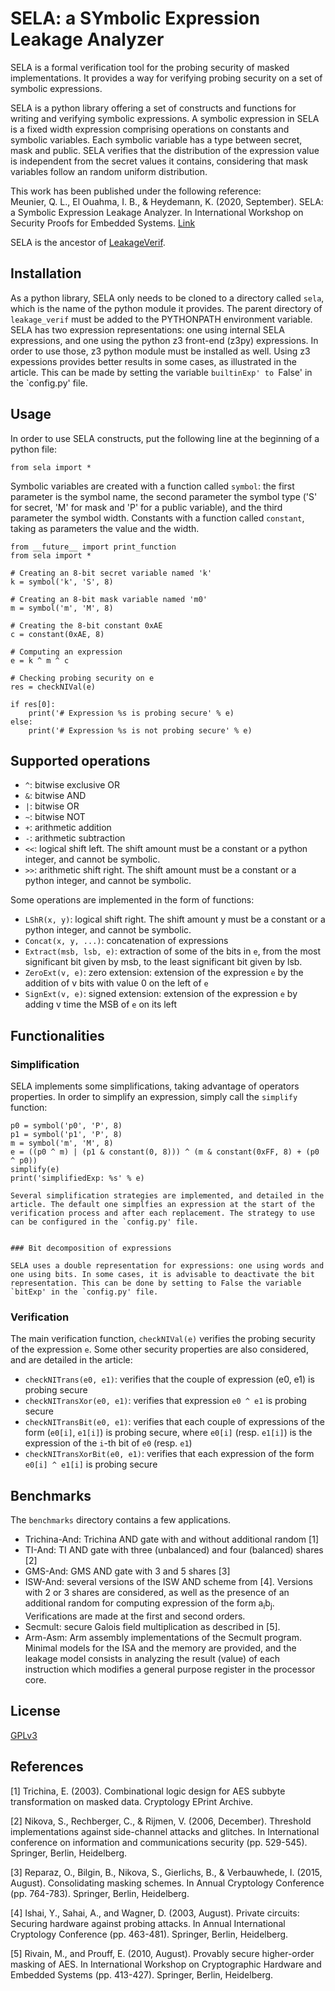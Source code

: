 # SELA: a SYmbolic Expression Leakage Analyzer

SELA is a formal verification tool for the probing security of masked implementations. It provides a way for verifying probing security on a set of symbolic expressions.

SELA is a python library offering a set of constructs and functions for writing and verifying symbolic expressions. A symbolic expression in SELA is a fixed width expression comprising operations on constants and symbolic variables. Each symbolic variable has a type between secret, mask and public. SELA verifies that the distribution of the expression value is independent from the secret values it contains, considering that mask variables follow an random uniform distribution.

This work has been published under the following reference:  
Meunier, Q. L., El Ouahma, I. B., & Heydemann, K. (2020, September). SELA: a Symbolic Expression Leakage Analyzer. In International Workshop on Security Proofs for Embedded Systems.
[Link](https://hal.archives-ouvertes.fr/hal-02983213/)

SELA is the ancestor of [LeakageVerif](https://github.com/quentin-meunier/LeakageVerif).


## Installation

As a python library, SELA only needs to be cloned to a directory called `sela`, which is the name of the python module it provides. The parent directory of `leakage_verif` must be added to the PYTHONPATH environment variable. SELA has two expression representations: one using internal SELA expressions, and one using the python z3 front-end (z3py) expressions. In order to use those, z3 python module must be installed as well. Using z3 expessions provides better results in some cases, as illustrated in the article. This can be made by setting the variable `builtinExp' to `False' in the `config.py' file.


## Usage

In order to use SELA constructs, put the following line at the beginning of a python file:
```
from sela import *
```

Symbolic variables are created with a function called `symbol`: the first parameter is the symbol name, the second parameter the symbol type ('S' for secret, 'M' for mask and 'P' for a public variable), and the third parameter the symbol width. Constants with a function called `constant`, taking as parameters the value and the width.
```
from __future__ import print_function
from sela import *

# Creating an 8-bit secret variable named 'k' 
k = symbol('k', 'S', 8)

# Creating an 8-bit mask variable named 'm0'
m = symbol('m', 'M', 8)

# Creating the 8-bit constant 0xAE
c = constant(0xAE, 8)

# Computing an expression
e = k ^ m ^ c

# Checking probing security on e
res = checkNIVal(e)

if res[0]:
    print('# Expression %s is probing secure' % e)
else:
    print('# Expression %s is not probing secure' % e)

```

## Supported operations

* `^`: bitwise exclusive OR
* `&`: bitwise AND
* `|`: bitwise OR
* `~`: bitwise NOT
* `+`: arithmetic addition
* `-`: arithmetic subtraction
* `<<`: logical shift left. The shift amount must be a constant or a python integer, and cannot be symbolic.
* `>>`: arithmetic shift right. The shift amount must be a constant or a python integer, and cannot be symbolic.

Some operations are implemented in the form of functions:

* `LShR(x, y)`: logical shift right. The shift amount y must be a constant or a python integer, and cannot be symbolic.
* `Concat(x, y, ...)`: concatenation of expressions
* `Extract(msb, lsb, e)`: extraction of some of the bits in `e`, from the most significant bit given by msb, to the least significant bit given by lsb.
* `ZeroExt(v, e)`: zero extension: extension of the expression `e` by the addition of v bits with value 0 on the left of `e`
* `SignExt(v, e)`: signed extension: extension of the expression `e` by adding v time the MSB of `e` on its left

## Functionalities

### Simplification

SELA implements some simplifications, taking advantage of operators properties. In order to simplify an expression, simply call the `simplify` function:
```
p0 = symbol('p0', 'P', 8)
p1 = symbol('p1', 'P', 8)
m = symbol('m', 'M', 8)
e = ((p0 ^ m) | (p1 & constant(0, 8))) ^ (m & constant(0xFF, 8) + (p0 ^ p0))
simplify(e)
print('simplifiedExp: %s' % e)

Several simplification strategies are implemented, and detailed in the article. The default one simplfies an expression at the start of the verification process and after each replacement. The strategy to use can be configured in the `config.py' file.


### Bit decomposition of expressions

SELA uses a double representation for expressions: one using words and one using bits. In some cases, it is advisable to deactivate the bit representation. This can be done by setting to False the variable `bitExp' in the `config.py' file.
```

### Verification

The main verification function, `checkNIVal(e)` verifies the probing security of the expression `e`. Some other security properties are also considered, and are detailed in the article:

* `checkNITrans(e0, e1)`: verifies that the couple of expression (e0, e1) is probing secure
* `checkNITransXor(e0, e1)`: verifies that expression `e0 ^ e1` is probing secure
* `checkNITransBit(e0, e1)`: verifies that each couple of expressions of the form (`e0[i]`, `e1[i]`) is probing secure, where `e0[i]` (resp. `e1[i]`) is the expression of the `i`-th bit of `e0` (resp. `e1`)
* `checkNITransXorBit(e0, e1)`: verifies that each expression of the form `e0[i] ^ e1[i]` is probing secure



## Benchmarks

The `benchmarks` directory contains a few applications.

* Trichina-And: Trichina AND gate with and without additional random [1]
* TI-And: TI AND gate with three (unbalanced) and four (balanced) shares [2]
* GMS-And: GMS AND gate with 3 and 5 shares [3]
* ISW-And: several versions of the ISW AND scheme from [4]. Versions with 2 or 3 shares are considered, as well as the presence of an additional random for computing expression of the form a<sub>i</sub>b<sub>j</sub>. Verifications are made at the first and second orders.
* Secmult: secure Galois field multiplication as described in [5].
* Arm-Asm: Arm assembly implementations of the Secmult program. Minimal models for the ISA and the memory are provided, and the leakage model consists in analyzing the result (value) of each instruction which modifies a general purpose register in the processor core.



## License

[GPLv3](https://www.gnu.org/licenses/gpl-3.0.en.html)



## References

[1] Trichina, E. (2003). Combinational logic design for AES subbyte transformation on masked data. Cryptology EPrint Archive.

[2] Nikova, S., Rechberger, C., & Rijmen, V. (2006, December). Threshold implementations against side-channel attacks and glitches. In International conference on information and communications security (pp. 529-545). Springer, Berlin, Heidelberg. 

[3] Reparaz, O., Bilgin, B., Nikova, S., Gierlichs, B., & Verbauwhede, I. (2015, August). Consolidating masking schemes. In Annual Cryptology Conference (pp. 764-783). Springer, Berlin, Heidelberg.

[4] Ishai, Y., Sahai, A., and Wagner, D. (2003, August). Private circuits: Securing hardware against probing attacks. In Annual International Cryptology Conference (pp. 463-481). Springer, Berlin, Heidelberg.

[5] Rivain, M., and Prouff, E. (2010, August). Provably secure higher-order masking of AES. In International Workshop on Cryptographic Hardware and Embedded Systems (pp. 413-427). Springer, Berlin, Heidelberg.

